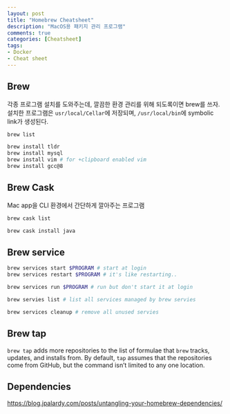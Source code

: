 ```yaml
---
layout: post
title: "Homebrew Cheatsheet"
description: "MacOS용 패키지 관리 프로그램"
comments: true
categories: [Cheatsheet]
tags:
- Docker
- Cheat sheet
---
```


## Brew

각종 프로그램 설치를 도와주는데, 깔끔한 환경 관리를 위해 되도록이면 brew를 쓰자. 설치한 프로그램은 `usr/local/Cellar`에 저장되며, `/usr/local/bin`에 symbolic link가 생성된다.

```bash
brew list 

brew install tldr
brew install mysql
brew install vim # for +clipboard enabled vim
brew install gcc@8
```



## Brew Cask

Mac app을 CLI 환경에서 간단하게 깔아주는 프로그램

```bash
brew cask list

brew cask install java
```



## Brew service

```bash
brew services start $PROGRAM # start at login
brew services restart $PROGRAM # it's like restarting..

brew services run $PROGRAM # run but don't start it at login

brew servies list # list all services managed by brew servies

brew services cleanup # remove all unused servies
```



## Brew tap

`brew tap` adds more repositories to the list of formulae that `brew` tracks, updates, and installs from. By default, `tap` assumes that the repositories come from GitHub, but the command isn’t limited to any one location.



## Dependencies

https://blog.jpalardy.com/posts/untangling-your-homebrew-dependencies/